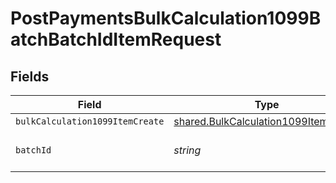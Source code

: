 # PostPaymentsBulkCalculation1099BatchBatchIdItemRequest


## Fields

| Field                                                                                        | Type                                                                                         | Required                                                                                     | Description                                                                                  |
| -------------------------------------------------------------------------------------------- | -------------------------------------------------------------------------------------------- | -------------------------------------------------------------------------------------------- | -------------------------------------------------------------------------------------------- |
| `bulkCalculation1099ItemCreate`                                                              | [shared.BulkCalculation1099ItemCreate](../../models/shared/bulkcalculation1099itemcreate.md) | :heavy_minus_sign:                                                                           | N/A                                                                                          |
| `batchId`                                                                                    | *string*                                                                                     | :heavy_check_mark:                                                                           | Unique identifier for a batch                                                                |